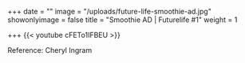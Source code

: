 +++
date = ""
image = "/uploads/future-life-smoothie-ad.jpg"
showonlyimage = false
title = "Smoothie AD | Futurelife #1"
weight = 1

+++
{{< youtube cFETo1IFBEU >}}

Reference: Cheryl Ingram